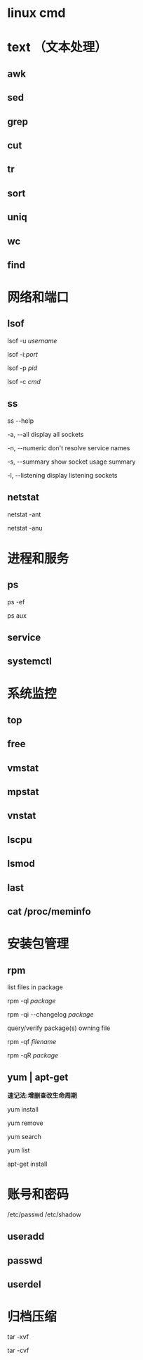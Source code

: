 # linux cmd

# text （文本处理）

## awk

## sed

## grep

## cut

## tr

## sort

## uniq

## wc

## find


# 网络和端口

## lsof

lsof -u *username*

lsof -i:*port*

lsof -p *pid*

lsof -c *cmd*


## ss

ss --help


-a, --all		display all sockets

-n, --numeric	don't resolve service names

-s, --summary	show socket usage summary

-l, --listening	display listening sockets


## netstat

netstat -ant

netstat -anu

# 进程和服务

## ps

ps -ef

ps aux


## service
## systemctl

# 系统监控

## top

## free

## vmstat
## mpstat
## vnstat
## lscpu
## lsmod
## last
## cat /proc/meminfo

# 安装包管理

## rpm

list files in package

rpm -ql *package*
 
rpm -qi --changelog *package*

query/verify package(s) owning file 

rpm -qf *filename* 

rpm -qR *package*


## yum | apt-get

**速记法:增删查改生命周期**

yum install 

yum remove 

yum search

yum list

apt-get install


# 账号和密码

/etc/passwd
/etc/shadow

## useradd

## passwd

## userdel

# 归档压缩

tar -xvf 

tar -cvf
